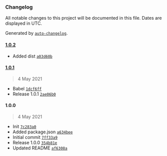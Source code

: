 ### Changelog

All notable changes to this project will be documented in this file. Dates are displayed in UTC.

Generated by [`auto-changelog`](https://github.com/CookPete/auto-changelog).

#### [1.0.2](https://github.com/eea/tableau-api-js/compare/1.0.1...1.0.2)

- Added dist [`a03d60b`](https://github.com/eea/tableau-api-js/commit/a03d60beb4748e0925a242839be443c68c3d2c2f)

#### [1.0.1](https://github.com/eea/tableau-api-js/compare/1.0.0...1.0.1)

> 4 May 2021

- Babel [`1dcf6ff`](https://github.com/eea/tableau-api-js/commit/1dcf6ff36a89b556c1723055a7336b34665836ba)
- Release 1.0.1 [`2ae06b0`](https://github.com/eea/tableau-api-js/commit/2ae06b075c7618984d955859c3e0b4662aa23336)

#### 1.0.0

> 4 May 2021

- Init [`7c283a0`](https://github.com/eea/tableau-api-js/commit/7c283a07119c75639e6b16c1cc4efae8c0ec78e7)
- Added package.json [`a634bee`](https://github.com/eea/tableau-api-js/commit/a634beec28d8cdf665d7f5b72c52358133e1bf94)
- Initial commit [`7ff33a9`](https://github.com/eea/tableau-api-js/commit/7ff33a9ad0d6127b2c7798783c0599479ddad578)
- Release 1.0.0 [`354b81e`](https://github.com/eea/tableau-api-js/commit/354b81e637917da8d1fb6dfe362ce0e8fffb81cd)
- Updated README [`af6308a`](https://github.com/eea/tableau-api-js/commit/af6308ac7f68ae9a2c8db0213834afb1e4e896ff)
